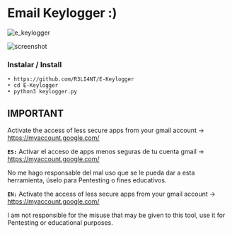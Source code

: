 # Email Keylogger :)

![e_keylogger](https://user-images.githubusercontent.com/75953873/146484367-380de282-d37c-4b16-aedf-da388b6e6f65.png)


![screenshot](https://user-images.githubusercontent.com/75953873/146484712-2cbbb44e-3237-42f0-a191-d37d9404fc33.png)


### Instalar / Install

```
• https://github.com/R3LI4NT/E-Keylogger
• cd E-Keylogger
• python3 keylogger.py
```

## IMPORTANT

Activate the access of less secure apps from your gmail account -> https://myaccount.google.com/



**`ES:`** 
Activar el acceso de apps menos seguras de tu cuenta gmail -> https://myaccount.google.com/

No me hago responsable del mal uso que se le pueda dar a esta herramienta, úselo para Pentesting o fines educativos.

**`EN:`**
Activate the access of less secure apps from your gmail account -> https://myaccount.google.com/

I am not responsible for the misuse that may be given to this tool, use it for Pentesting or educational purposes.
